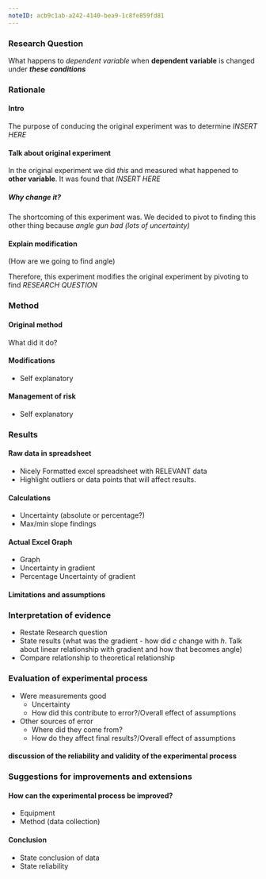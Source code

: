 ```yaml
---
noteID: acb9c1ab-a242-4140-bea9-1c8fe859fd81
---
```

### Research Question
What happens to *dependent variable* when **dependent variable** is changed under ***these conditions***

### Rationale 
#### Intro
The purpose of conducing the original experiment was to determine *INSERT HERE*

#### Talk about original experiment
In the original experiment we did *this* and measured what happened to **other variable**. 
It was found that *INSERT HERE*
##### Why change it?
The shortcoming of this experiment was. We decided to pivot to finding this other thing because *angle gun bad (lots of uncertainty)*

#### Explain modification
(How are we going to find angle)


Therefore, this experiment modifies the original experiment by pivoting to find *RESEARCH QUESTION*


### Method
#### Original method
What did it do?

#### Modifications
- Self explanatory


#### Management of risk
- Self explanatory

### Results
#### Raw data in spreadsheet
- Nicely Formatted excel spreadsheet with RELEVANT data
- Highlight outliers or data points that will affect results. 

#### Calculations
- Uncertainty (absolute or percentage?)
- Max/min slope findings
#### Actual Excel Graph
- Graph
- Uncertainty in gradient
- Percentage Uncertainty of gradient

#### Limitations and assumptions


### Interpretation of evidence
- Restate Research question
- State results (what was the gradient - how did $c$ change with $h$. Talk about linear relationship with gradient and how that becomes angle)
- Compare relationship to theoretical relationship

### Evaluation of experimental process
- Were measurements good
	- Uncertainty
	- How did this contribute to error?/Overall effect of assumptions
- Other sources of error
	- Where did they come from?
	- How do they affect final results?/Overall effect of assumptions

#### discussion of the reliability and validity of the experimental process

### Suggestions for improvements and extensions
#### How can the experimental process be improved?
- Equipment
- Method (data collection)


#### Conclusion
- State conclusion of data
- State reliability 


